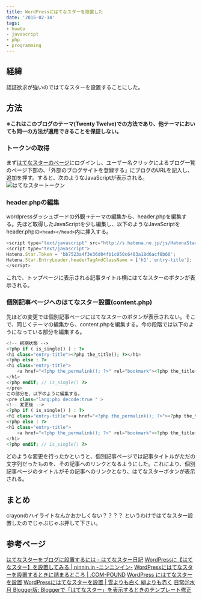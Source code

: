 ```yaml
---
title: WordPressにはてなスターを設置した
date: '2015-02-14'
tags:
- howto
- javascript
- php
- programming
---
```


## 経緯


認証欲求が強いのではてなスターを設置することにした。


## 方法

__※これはこのブログのテーマ(Twenty Twelve)での方法であり、他テーマにおいても同一の方法が適用できることを保証しない。__


### トークンの取得

まず[はてなスターのページ](http://s.hatena.ne.jp/)にログインし、ユーザー名クリックによるブログ一覧のページ下部の、「外部のブログサイトを登録する」にブログのURLを記入し、追加を押す。すると、次のようなJavaScriptが表示される。
![はてなスタートークン](hatenastar-setup.png)

### header.phpの編集


wordpressダッシュボードの外観→テーマの編集から、header.phpを編集する。先ほど取得したJavaScriptを少し編集し、以下のようなJavaScriptをheader.phpの`<head></head>`内に挿入する。
```javascript
<script type="text/javascript" src="http://s.hatena.ne.jp/js/HatenaStar.js"></script>
<script type="text/javascript">
Hatena.Star.Token = 'bb7523a4f3e36d04fb1c050c6403a18d6acf6b60';
Hatena.Star.EntryLoader.headerTagAndClassName = ['h1','entry-title'];
</script>
```
これで、トップページに表示される記事タイトル横にはてなスターのボタンが表示される。


### 個別記事ページへのはてなスター設置(content.php)


先ほどの変更では個別記事ページにはてなスターのボタンが表示されない。そこで、同じくテーマの編集から、content.phpを編集する。今の段階では以下のようになっている部分を編集する。
 
```php
<!-- 初期状態 -->
<?php if ( is_single() ) : ?>
<h1 class="entry-title"><?php the_title(); ?></h1>
<?php else : ?>
<h1 class="entry-title">
    <a href="<?php the_permalink(); ?>" rel="bookmark"><?php the_title(); ?></a>
</h1>
<?php endif; // is_single() ?>
</pre>
この部分を、以下のように編集する。 
<pre class="lang:php decode:true " >
<!-- 変更後 -->
<?php if ( is_single() ) : ?>
<h1 class="entry-title"><a href="<?php the_permalink(); ?>"><?php the_title(); ?></a></h1>
<?php else : ?>
<h1 class="entry-title">
    <a href="<?php the_permalink(); ?>" rel="bookmark"><?php the_title(); ?></a>
</h1>
<?php endif; // is_single() ?>
```


どのような変更を行ったかというと、個別記事ページでは記事タイトルがただの文字列だったものを、その記事へのリンクとなるようにした。これにより、個別記事ページのタイトルがその記事へのリンクとなり、はてなスターボタンが表示される。


## まとめ


crayonのハイライトなんかおかしくない？？？？ というわけではてなスター設置したのでじゃぶじゃぶ押して下さい。


## 参考ページ

[はてなスターをブログに設置するには - はてなスター日記](http://d.hatena.ne.jp/hatenastar/20070707)
[WordPressに【はてなスター】を設置してみる | ninnin.in -ニンニンイン-](http://ninnin.in/web/wordpress-hatena-ster-setting/)
[WordPressにはてなスターを設置するときに詰まるところ | .COM-POUND](http://www.yasutomo57jp.com/2010/08/31/wordpress%E3%81%AB%E3%81%AF%E3%81%A6%E3%81%AA%E3%82%B9%E3%82%BF%E3%83%BC%E3%82%92%E8%A8%AD%E7%BD%AE%E3%81%99%E3%82%8B%E3%81%A8%E3%81%8D%E3%81%AB%E8%A9%B0%E3%81%BE%E3%82%8B%E3%81%A8%E3%81%93%E3%82%8D/)
[WordPress にはてなスターを設置](http://futuremix.org/2007/11/wordpress-hatena-star)
[WordPressにはてなスターを設置 | 雪よりも白く 緋よりも赤く](http://mirahouse.jp/murmur/?p=211)
[日常＠水月 Blogger版: Bloggerで「はてなスター」を表示するときのテンプレート修正](http://watermoon-blog.blogspot.jp/2012/03/blogger_30.html)
